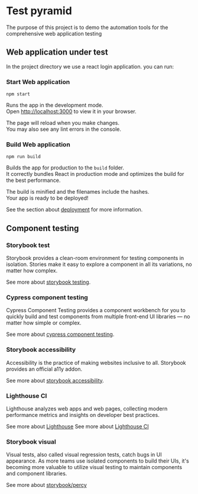 # Test pyramid

The purpose of this project is to demo the automation tools for the comprehensive web application testing

## Web application under test

In the project directory we use a react login application. you can run:

### Start Web application

```shell
npm start
```

Runs the app in the development mode.\
Open [http://localhost:3000](http://localhost:3000) to view it in your browser.

The page will reload when you make changes.\
You may also see any lint errors in the console.

### Build Web application

```shell
npm run build
```

Builds the app for production to the `build` folder.\
It correctly bundles React in production mode and optimizes the build for the best performance.

The build is minified and the filenames include the hashes.\
Your app is ready to be deployed!

See the section about [deployment](https://facebook.github.io/create-react-app/docs/deployment) for more information.

## Component testing

### Storybook test

Storybook provides a clean-room environment for testing components in isolation. Stories make it easy to explore a component in all its variations, no matter how complex.

See more about [storybook testing](https://storybook.js.org/docs/react/writing-tests/interaction-testing).

### Cypress component testing

Cypress Component Testing provides a component workbench for you to quickly build and test components from multiple front-end UI libraries — no matter how simple or complex.

See more about [cypress component testing](https://docs.cypress.io/guides/component-testing/overview).

### Storybook accessibility

Accessibility is the practice of making websites inclusive to all. Storybook provides an official a11y addon.

See more about [storybook accessibility](https://storybook.js.org/docs/react/writing-tests/accessibility-testing).

### Lighthouse CI

Lighthouse analyzes web apps and web pages, collecting modern performance metrics and insights on developer best practices.

See more about [Lighthouse](https://github.com/GoogleChrome/lighthouse)
See more about [Lighthouse CI](https://github.com/GoogleChrome/lighthouse-ci)

### Storybook visual

Visual tests, also called visual regression tests, catch bugs in UI appearance. As more teams use isolated components to build their UIs, it's becoming more valuable to utilize visual testing to maintain components and component libraries.

See more about [storybook/percy](https://docs.percy.io/docs/storybook)
